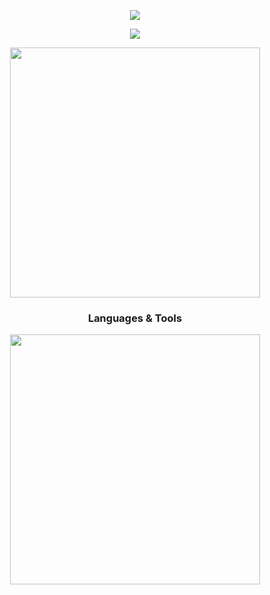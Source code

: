 <div>

  <p align="center">
    <a href="https://github.com/ajxv">
      <img src="https://github-readme-stats.vercel.app/api/top-langs/?username=ajxv&layout=compact&theme=holi&border_color=4A628A"/>
    </a>
  </p>

  <p align="center">
    <a href="https://github.com/ajxv">
      <img src="https://github-readme-stats.vercel.app/api?username=ajxv&show_icons=true&count_private=true&theme=holi&show=prs_merged&hide=contribs&hide_title=true&border_color=4A628A"/>
    </a>
  </p>

  <p align="center">
    <a href="https://github.com/ajxv">
      <img src="https://github.com/user-attachments/assets/95841bec-68db-4167-8f9d-bd567e0825bd" width='400'/>
    </a>
  </p>
  
  <h3 align="center">Languages & Tools</h3>
  <p align="center">
    <picture>
      <img src="https://skillicons.dev/icons?i=python,django,flask,dart,flutter,java,sqlite,mongodb,html,js,bootstrap,redis,ts&theme=dark" width='400'/>
    </picture>
  </p>
</div>
